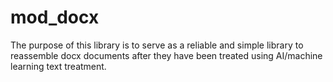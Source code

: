 # mod_docx
The purpose of this library is to serve as a reliable and simple library to reassemble docx documents after they have been treated using AI/machine learning text treatment.
